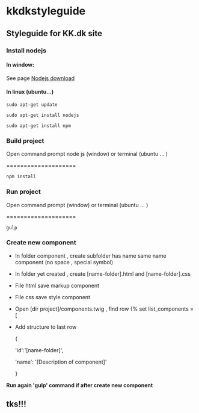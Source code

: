 # kkdkstyleguide
Styleguide for KK.dk site
------
### Install nodejs

#### In window:
See page [Nodejs download](https://nodejs.org/download/)

#### In linux (ubuntu...)

`sudo apt-get update`

`sudo apt-get install nodejs`

`sudo apt-get install npm`

### Build project

Open command prompt node js (window) or terminal (ubuntu ... )

====================

`npm install`

### Run project
Open command prompt (window) or terminal (ubuntu ... )

====================

`gulp`

### Create new component
* In folder component , create subfolder has name same name component (no space , special symbol)
* In folder yet created , create [name-folder].html and [name-folder].css
* File html save markup component
* File css save style component
* Open [dir project]/components.twig , find row {% set list_components = [
* Add structure to last row

  {

    'id':'[name-folder]',

    'name': '[Description of component]'

  }

**Run again 'gulp' command if after create new component**

## tks!!!


